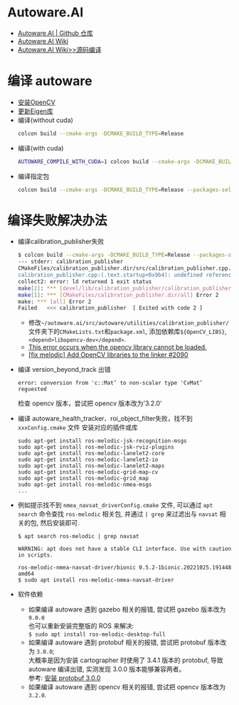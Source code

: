 # Autoware.AI
- [Autoware.AI | Github 仓库](https://github.com/autowarefoundation/autoware/tree/autoware-ai)
- [Autoware.AI Wiki](https://github.com/autowarefoundation/autoware_ai_documentation/wiki) 
- [Autoware.AI Wiki>>源码编译](https://github.com/autowarefoundation/autoware_ai_documentation/wiki/Source-Build)
# 编译 autoware
- [安装OpenCV](./installOpenCV.md)
- [更新Eigen库](update_eigen.md)
- 编译(without cuda)
  ```bash
  colcon build --cmake-args -DCMAKE_BUILD_TYPE=Release
  ```
- 编译(with cuda)
  ```bash
  AUTOWARE_COMPILE_WITH_CUDA=1 colcon build --cmake-args -DCMAKE_BUILD_TYPE=Release
  ```
- 编译指定包   
  ```bash
  colcon build --cmake-args -DCMAKE_BUILD_TYPE=Release --packages-select autoware_quickstart_examples # 仅编译autoware_quickstart_examples功能包
  ```
# 编译失败解决办法
- 编译calibration_publisher失败
  ```bash
  $ colcon build --cmake-args -DCMAKE_BUILD_TYPE=Release --packages-select calibration_publisher
  --- stderr: calibration_publisher                                                                                                
  CMakeFiles/calibration_publisher.dir/src/calibration_publisher.cpp.o: In function `main':
  calibration_publisher.cpp:(.text.startup+0x9b4): undefined reference to `cv::read(cv::FileNode const&, std::__cxx11::basic_string<char, std::char_traits<char>,   std::allocator<char> >&, std::__cxx11::basic_string<char, std::char_traits<char>, std::allocator<char> > const&)'
  collect2: error: ld returned 1 exit status
  make[2]: *** [devel/lib/calibration_publisher/calibration_publisher] Error 1
  make[1]: *** [CMakeFiles/calibration_publisher.dir/all] Error 2
  make: *** [all] Error 2
  Failed   <<< calibration_publisher  [ Exited with code 2 ]
  ```
  - 修改`~/autoware.ai/src/autoware/utilities/calibration_publisher/`文件夹下的`CMakeLists.txt`和`package.xml`, 添加依赖库`${OpenCV_LIBS}`, `<depend>libopencv-dev</depend>`.
  - [This error occurs when the opencv library cannot be loaded.](https://answers.ros.org/question/332086/error-when-building-package-of-calibration_publisher-while-installing-autoware/?answer=364586#post-id-364586)
  - [ [fix melodic] Add OpenCV libraries to the linker #2090 ](https://github.com/Autoware-AI/autoware.ai/pull/2090/commits/63abbb1c4d26be67ea0312b04b6dd9918cef3978)

- 编译 version_beyond_track 出错
  ```
  error: conversion from 'c::Mat’ to non-scalar type 'CvMat’ reguested
  ```
  检查 opencv 版本，尝试把 opencv 版本改为'3.2.0'
  
- 编译 autoware_health_tracker、roi_object_filter失败，找不到 `xxxConfig.cmake` 文件
  安装对应的插件或库
    ```
    sudo apt-get install ros-melodic-jsk-recognition-msgs
    sudo apt-get install ros-melodic-jsk-rviz-plugins
    sudo apt-get install ros-melodic-lanelet2-core
    sudo apt-get install ros-melodic-lanelet2-io
    sudo apt-get install ros-melodic-lanelet2-maps
    sudo apt-get install ros-melodic-grid-map-cv
    sudo apt-get install ros-melodic-grid_map
    sudo apt-get install ros-melodic-nmea-msgs
    ...
    ```
- 例如提示找不到 `nmea_navsat_driverConfig.cmake` 文件, 可以通过 `apt search` 命令查找 `ros-melodic` 相关包, 并通过 `| grep` 来过滤出与 `navsat` 相关的包, 然后安装即可.
  ```
  $ apt search ros-melodic | grep navsat

  WARNING: apt does not have a stable CLI interface. Use with caution in scripts.

  ros-melodic-nmea-navsat-driver/bionic 0.5.2-1bionic.20221025.191448 amd64
  $ sudo apt install ros-melodic-nmea-navsat-driver
  ```

- 软件依赖
  - 如果编译 autoware 遇到 gazebo 相关的报错, 尝试把 gazebo 版本改为 `9.0.0`  
  也可以重新安装完整版的 ROS 来解决:   
  `$ sudo apt install ros-melodic-desktop-full`
  - 如果编译 autoware 遇到 protobuf 相关的报错, 尝试把 protobuf 版本改为 `3.0.0`;  
    大概率是因为安装 cartographer 时使用了 3.4.1 版本的 protobuf, 导致 autoware 编译出错, 实测发现 3.0.0 版本能够兼容两者。  
    参考: [安装 protobuf 3.0.0](installprotobuf3.md)
  - 如果编译 autoware 遇到 opencv 相关的报错, 尝试把 opencv 版本改为 `3.2.0`. 
   